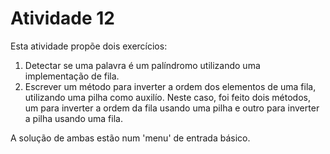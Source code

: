 # Atividade 12

Esta atividade propõe dois exercícios: 

1. Detectar se uma palavra é um palíndromo utilizando uma implementação de fila.
2. Escrever um método para inverter a ordem dos elementos de uma fila, utilizando uma pilha como auxilío. Neste caso, foi feito dois métodos, um para inverter a ordem da fila usando uma pilha e outro para inverter a pilha usando uma fila. 

A solução de ambas estão num 'menu' de entrada básico. 
